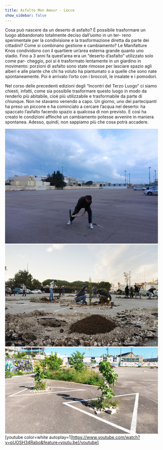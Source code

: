 ```yaml
---
title: Asfalto Mon Amour - Lecce
show_sidebar: false
---
```

Cosa può nascere da un deserto di asfalto?
È possibile trasformare un luogo abbandonato totalmente deciso dall’uomo in un ter-
reno sperimentale per la condivisione e la trasformazione diretta da parte dei cittadini?
Come si combinano gestione e cambiamento?
Le Manifatture Knos condividono con il quartiere un’area esterna grande quanto uno
stadio. Fino a 3 anni fa quest’area era un “deserto d’asfalto” utilizzato solo come par-
cheggio, poi si è trasformato lentamente in un giardino in movimento: porzioni di
asfalto sono state rimosse per lasciare spazio agli alberi e alle piante che chi ha voluto
ha piantumato o a quelle che sono nate spontaneamente. Poi è arrivato l’orto con i
broccoli, le insalate e i pomodori.

Nel corso delle precedenti edizioni degli “Incontri del Terzo Luogo” ci siamo chiesti,
infatti, come sia possibile trasformare questo luogo in modo da renderlo più abitabile,
cioè più utilizzabile e trasformabile da parte di chiunque. Non ne stavamo venendo a
capo. Un giorno, uno dei partecipanti ha preso un piccone e ha cominciato a cercare
l’acqua nel deserto: ha spaccato l’asfalto facendo spazio a qualcosa di non previsto.
E così ha creato le condizioni affinché un cambiamento potesse avvenire in maniera
spontanea. Adesso, quindi, non sappiamo più che cosa potrà accadere.

![](Lecce_Knos-AsfaltoMonAmour01.jpg)
![](Lecce_Knos-AsfaltoMonAmour02.jpg)
![](Lecce_Knos-AsfaltoMonAmour03.jpg)
[youtube color=white autoplay=1]https://www.youtube.com/watch?v=pUOSH34Rabo&feature=youtu.be[/youtube]

